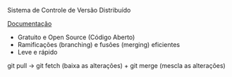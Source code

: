Sistema de Controle de Versão Distribuído

[Documentação](https://git-scm.com)

- Gratuito e Open Source (Código Aberto)
- Ramificações (branching) e fusões (merging) eficientes
- Leve e rápido

git pull -> git fetch (baixa as alterações) + git merge (mescla as alterações)
